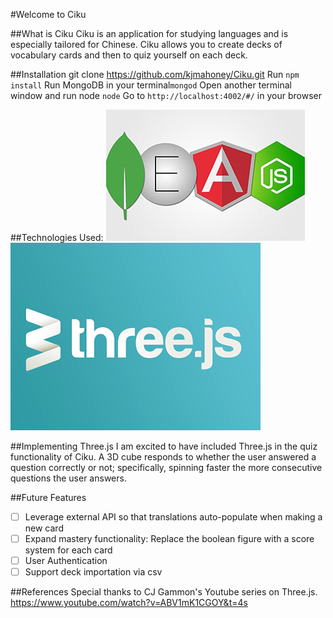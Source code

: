 #Welcome to Ciku

##What is Ciku
Ciku is an application for studying languages and is especially tailored for Chinese. Ciku allows you to create decks of vocabulary cards and then to quiz yourself on each deck.

##Installation
git clone https://github.com/kjmahoney/Ciku.git
Run `npm install`
Run MongoDB in your terminal`mongod`
Open another terminal window and run node `node`
Go to `http://localhost:4002/#/` in your browser

##Technologies Used:
![alt text](MEAN.jpg "Logo Title Text 1")
![alt text](threejs.png "Logo Title Text 1")

##Implementing Three.js
I am excited to have included Three.js in the quiz functionality of Ciku. A 3D cube responds to whether the user answered a question correctly or not; specifically, spinning faster the more consecutive questions the user answers.

##Future Features
- [ ] Leverage external API so that translations auto-populate when making a new card
- [ ] Expand mastery functionality: Replace the boolean figure with a score system for each card
- [ ] User Authentication
- [ ] Support deck importation via csv

##References
Special thanks to CJ Gammon's Youtube series on Three.js. https://www.youtube.com/watch?v=ABV1mK1CGOY&t=4s
